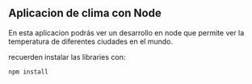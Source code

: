 ## Aplicacion de clima con Node

En esta aplicacion podrás ver un desarrollo en node que permite ver
la temperatura de diferentes ciudades en el mundo.

recuerden instalar las libraries con:

```npm install```